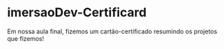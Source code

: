 # imersaoDev-Certificard

Em nossa aula final, fizemos um cartão-certificado resumindo os projetos que fizemos!
